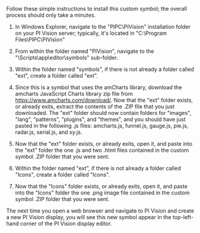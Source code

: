 Follow these simple instructions to install this custom symbol; the overall process should only take a minutes.

1. In Windows Explorer, navigate to the "PIPC\PIVision" installation folder on your PI Vision server; typically, it's located in "C:\Program Files\PIPC\PIVision"

2. From within the folder named "PIVision", navigate to the "\Scripts\app\editor\symbols" sub-folder.  

3. Within the folder named "symbols", if there is not already a folder called "ext", create a folder called "ext".  

4. Since this is a symbol that uses the amCharts library, download the amcharts JavaScript Charts library zip file from https://www.amcharts.com/download/.  Now that the "ext" folder exists, or already exits, extract the contents of the .ZIP file that you just downloaded.  The "ext" folder should now contain folders for "images", "lang", "patterns", "plugins", and "themes", and you should have just pasted in the following .js files: amcharts.js, funnel.js, gauge.js, pie.js, radar.js, serial.js, and xy.js.

5. Now that the "ext" folder exists, or already exits, open it, and paste into the "ext" folder the one .js and two .html files contained in the custom symbol .ZIP folder that you were sent.

6. Within the folder named "ext", if there is not already a folder called "Icons", create a folder called "Icons".  

7. Now that the "Icons" folder exists, or already exits, open it, and paste into the "Icons" folder the one .png image file contained in the custom symbol .ZIP folder that you were sent.

The next time you open a web browser and navigate to PI Vision and create a new PI Vision display, you will see this new symbol appear in the top-left-hand corner of the PI Vision display editor.